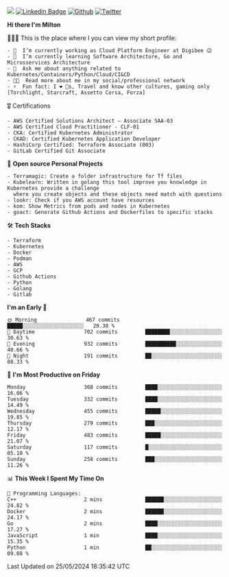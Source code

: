 ![](https://komarev.com/ghpvc/?username=miltlima&color=blueviolet) [![Linkedin Badge](https://img.shields.io/badge/-LinkedIn-blue?style=flat-square&logo=Linkedin&logoColor=white&link=https://www.linkedin.com/in/miltonlimaj/)](https://www.linkedin.com/in/miltonlimaj/) [![Github](https://img.shields.io/github/followers/miltlima?style=social)](https://github.com/miltlima?tab=followers) [![Twitter](https://img.shields.io/twitter/follow/milt_lima?style=social)](https://twitter.com/milt_lima)
 


     
**Hi there I'm Milton**

👨🏽‍💻 This is the place where I you can view my short profile:
```text
- 🔭  I’m currently working as Cloud Platform Engineer at Digibee 😉
- 🌱  I’m currently learning Software Architecture, Go and Microsservices Architecture
- 💬  Ask me about anything related to Kubernetes/Containers/Python/Cloud/CI&CD
- 👨‍💻  Read more about me in my social/professional network
- ⚡  Fun fact: I ❤️ 🐶s, Travel and know other cultures, gaming only [Torchlight, Starcraft, Assetto Corsa, Forza]
```
🎖 Certifications
```text
- AWS Certified Solutions Architect – Associate SAA-03
- AWS Certified Cloud Practitioner - CLF-01
- CKA: Certified Kubernetes Administrator
- CKAD: Certified Kubernetes Application Developer
- HashiCorp Certified: Terraform Associate (003)
- GitLab Certified Git Associate
```
📐 **Open source Personal Projects**

```text
- Terramagic: Create a folder infrastructure for Tf files
- Kubelearn: Written in golang this tool improve you knowledge in Kubernetes provide a challenge
  where you create objects and these objects need match with questions
- lookr: Check if you AWS account have resources
- kom: Show Metrics from pods and nodes in Kubernetes
- goact: Generate Github Actions and Dockerfiles to specific stacks
```
🛠 **Tech Stacks**

```text
- Terraform
- Kubernetes
- Docker
- Podman
- AWS
- GCP
- Github Actions
- Python
- Golang
- Gitlab
```         

<!--START_SECTION:waka-->
**I'm an Early 🐤** 

```text
🌞 Morning                467 commits         █████░░░░░░░░░░░░░░░░░░░░   20.38 % 
🌆 Daytime                702 commits         ████████░░░░░░░░░░░░░░░░░   30.63 % 
🌃 Evening                932 commits         ██████████░░░░░░░░░░░░░░░   40.66 % 
🌙 Night                  191 commits         ██░░░░░░░░░░░░░░░░░░░░░░░   08.33 % 
```
📅 **I'm Most Productive on Friday** 

```text
Monday                   368 commits         ████░░░░░░░░░░░░░░░░░░░░░   16.06 % 
Tuesday                  332 commits         ████░░░░░░░░░░░░░░░░░░░░░   14.49 % 
Wednesday                455 commits         █████░░░░░░░░░░░░░░░░░░░░   19.85 % 
Thursday                 279 commits         ███░░░░░░░░░░░░░░░░░░░░░░   12.17 % 
Friday                   483 commits         █████░░░░░░░░░░░░░░░░░░░░   21.07 % 
Saturday                 117 commits         █░░░░░░░░░░░░░░░░░░░░░░░░   05.10 % 
Sunday                   258 commits         ███░░░░░░░░░░░░░░░░░░░░░░   11.26 % 
```


📊 **This Week I Spent My Time On** 

```text
💬 Programming Languages: 
C++                      2 mins              ██████░░░░░░░░░░░░░░░░░░░   24.82 % 
Docker                   2 mins              ██████░░░░░░░░░░░░░░░░░░░   24.17 % 
Go                       2 mins              ████░░░░░░░░░░░░░░░░░░░░░   17.27 % 
JavaScript               1 min               ████░░░░░░░░░░░░░░░░░░░░░   15.35 % 
Python                   1 min               ██░░░░░░░░░░░░░░░░░░░░░░░   09.08 % 
```


 Last Updated on 25/05/2024 18:35:42 UTC
<!--END_SECTION:waka-->
